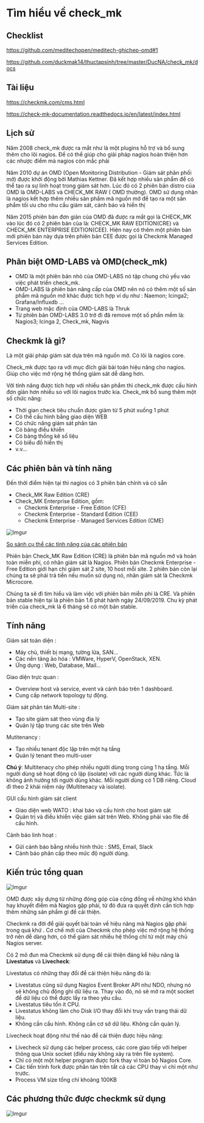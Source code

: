 # Tìm hiểu về check_mk

## Checklist

https://github.com/meditechopen/meditech-ghichep-omd#1

https://github.com/duckmak14/thuctapsinh/tree/master/DucNA/check_mk/docs

## Tài liệu

https://checkmk.com/cms.html

https://check-mk-documentation.readthedocs.io/en/latest/index.html



## Lịch sử

Năm 2008 check_mk được ra mắt như là một plugins hỗ trợ và bổ sung thêm cho lõi nagios. Để có thể giúp cho giải pháp nagios hoàn thiện hơn các nhược điểm mà nagios còn mắc phải

Năm 2010 dự án OMD (Open Monitoring Distribution - Giám sát phân phối mở) được khởi động bởi Mathias Kettner. Đã kết hợp nhiều sản phẩm để có thể tạo ra sự linh hoạt trong giám sát hơn. Lúc đó có 2 phiên bản distro của OMD là OMD-LABS và CHECK_MK RAW ( OMD thường). OMD sử dụng nhân là nagios kết hợp thêm nhiều sản phẩm mã nguồn mở để tạo ra một sản phẩm tối ưu cho nhu cầu giám sát, cảnh báo và hiển thị

Năm 2015 phiên bản đơn giản của OMD đã được ra mắt gọi là CHECK_MK vào lúc đó có 2 phiên bản của là: CHECK_MK RAW EDITION(CRE) và CHECK_MK ENTERPRISE EDITION(CEE). Hiện nay có thêm một phiên bản mới phiên bản này dựa trên phiên bản CEE được gọi là Checkmk Managed Services Edition.

## Phân biệt OMD-LABS và OMD(check_mk)

- OMD là một phiên bản nhỏ của OMD-LABS nó tập chung chủ yếu vào việc phát triển check_mk.
- OMD-LABS là phiên bản nâng cấp của OMD nên nó có thêm một số sản phẩm mã nguồn mở khác được tích hợp ví dụ như : Naemon; Icinga2; Grafana/Influxdb …
- Trang web mặc định của OMD-LABS là Thruk
- Từ phiên bản OMD-LABS 3.0 trở đi đã remove một số phần mềm là: Nagios3; Icinga 2, Check_mk, Nagvis

## Checkmk là gì?

Là một giải pháp giám sát dựa trên mã nguồn mở. Có lõi là nagios core. 

Check_mk được tạo ra với mục đích giải bài toán hiệu năng cho nagios. Giúp cho việc mở rộng hệ thống giám sát dễ dàng hơn.

Với tính năng được tích hợp với nhiều sản phẩm thì check_mk được cấu hình đơn giản hơn nhiều so với lõi nagios trước kia. Check_mk bổ sung thêm một số chức năng:

- Thời gian check tiêu chuẩn được giảm từ 5 phút xuống 1 phút
- Có thể cấu hình bằng giao diện WEB
- Có chức năng giám sát phân tán
- Có bảng điều khiển
- Có bảng thống kê số liệu
- Có biểu đồ hiển thị
- v.v…

## Các phiên bản và tính năng

Đến thời điểm hiện tại thì nagios có 3 phiên bản chính và có sẵn

- Check_MK Raw Edition (CRE)
- Check_MK Enterprise Edition, gồm:
    - Checkmk Enterprise - Free Edition (CFE)
    - Checkmk Enterprise - Standard Edition (CEE)
    - Checkmk Enterprise - Managed Services Edition (CME)


![Imgur](https://i.imgur.com/xVDEiCl.png)

[So sánh cụ thể các tính năng của các phiên bản](https://checkmk.com/editions.html)


Phiên bản Check_MK Raw Edition (CRE) là phiên bản mã nguồn mở và hoàn toàn miễn phí, có nhân giám sát là Nagios. Phiên bản Checkmk Enterprise - Free Edition giới hạn chỉ giám sát 2 site, 10 host mỗi site. 2 phiên bản còn lại chúng ta sẽ phải trả tiền nếu muốn sử dụng nó, nhân giám sát là Checkmk Microcore.

Chúng ta sẽ đi tìm hiểu và làm việc với phiên bản miễn phí là CRE. Và phiên bản stable hiện tại là phiên bản 1.6 phát hành ngày 24/09/2019. Chu kỳ phát triển của check_mk là 6 tháng sẽ có một bản stable.

## Tính năng

Giám sát toàn diện :
- Máy chủ, thiết bị mạng, tường lửa, SAN…
- Các nền tảng ảo hóa : VMWare, HyperV, OpenStack, XEN.
- Ứng dụng : Web, Database, Mail…

Giao diện trực quan :
- Overview host và service, event và cảnh báo trên 1 dashboard.
- Cung cấp network topology tự động.

Giám sát phân tán Multi-site :
- Tạo site giám sát theo vùng địa lý
- Quản lý tập trung các site trên Web

Mutitenancy :
- Tạo nhiều tenant độc lập trên một hạ tầng
- Quản lý tenant theo multi-user

**Chú ý**: Multitenacy cho phép nhiều người dùng trong cùng 1 hạ tầng. Mỗi người dùng sẽ hoạt động cô lập (isolate) với các người dùng khác. Tức là không ảnh hưởng tới người dùng khác. Mỗi người dùng có 1 DB riêng. Cloud đi theo 2 khái niệm này (Multitenacy và isolate).

GUI cấu hình giám sát client
- Giao diện web WATO : khai báo và cấu hình cho host giám sát
- Quản trị và điều khiển việc giám sát trên Web. Không phải vào file để cấu hình.

Cảnh báo linh hoạt :
- Gửi cảnh báo bằng nhiều hình thức : SMS, Email, Slack
- Cảnh báo phân cấp theo mức độ người dùng.

## Kiến trúc tổng quan

![Imgur](https://i.imgur.com/3LKRMri.png)

OMD được xây dựng từ những đóng góp của cộng đồng về những khó khăn hay khuyết điểm mà Nagios gặp phải, từ đó đưa ra quyết định cần tích hợp thêm những sản phẩm gì để cải thiện.

Checkmk ra đời để giải quyết bài toán về hiệu năng mà Nagios gặp phải trong quá khứ . Cơ chế mới của Checkmk cho phép việc mở rộng hệ thống trở nên dễ dàng hơn, có thể giám sát nhiều hệ thống chỉ từ một máy chủ Nagios server.

Có 2 mô đun mà Checkmk sử dụng để cải thiện đáng kể hiệu năng là **Livestatus** và **Livecheck**:

Livestatus có những thay đổi để cải thiện hiệu năng đó là:

- Livestatus cũng sử dụng Nagios Event Broker API như NDO, nhưng nó sẽ không chủ động ghi dữ liệu ra. Thay vào đó, nó sẽ mở ra một socket để dữ liệu có thể được lấy ra theo yêu cầu.
- Livestatus tiêu tốn ít CPU.
- Livestatus không làm cho Disk I/O thay đổi khi truy vấn trạng thái dữ liệu.
- Không cần cấu hình. Không cần cơ sở dữ liệu. Không cần quản lý.

Livecheck hoạt động như thế nào để cải thiện được hiệu năng:

- Livecheck sử dụng các helper process, các core giao tiếp với helper thông qua Unix socket (điều này không xảy ra trên file system).
- Chỉ có một một helper program được fork thay vì toàn bộ Nagios Core.
- Các tiến trình fork được phân tán trên tất cả các CPU thay vì chỉ một như trước.
- Process VM size tổng chỉ khoảng 100KB

## Các phương thức được checkmk sử dụng

![Imgur](https://i.imgur.com/Erafg5u.png)